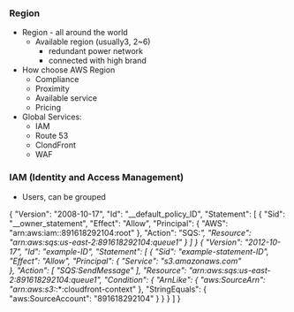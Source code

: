 ### Region
- Region - all around the world
    - Available region (usually3, 2~6)
        - redundant power network
        - connected with high brand
- How choose AWS Region
    - Compliance
    - Proximity
    - Available service
    - Pricing
- Global Services:
    - IAM
    - Route 53
    - ClondFront
    - WAF

### IAM (Identity and Access Management)
- Users, can be grouped

{
  "Version": "2008-10-17",
  "Id": "__default_policy_ID",
  "Statement": [
    {
      "Sid": "__owner_statement",
      "Effect": "Allow",
      "Principal": {
        "AWS": "arn:aws:iam::891618292104:root"
      },
      "Action": "SQS:*",
      "Resource": "arn:aws:sqs:us-east-2:891618292104:queue1"
    }
  ]
}
{
 "Version": "2012-10-17",
 "Id": "example-ID",
 "Statement": [
  {
   "Sid": "example-statement-ID",
   "Effect": "Allow",
   "Principal": {
     "Service": "s3.amazonaws.com"  
   },
   "Action": [
    "SQS:SendMessage"
   ],
   "Resource": "arn:aws:sqs:us-east-2:891618292104:queue1",
   "Condition": {
      "ArnLike": { "aws:SourceArn": "arn:aws:s3:*:*:cloudfront-context" },
      "StringEquals": { "aws:SourceAccount": "891618292104" }
   }
  }
 ]
}